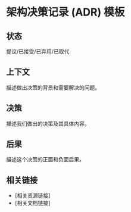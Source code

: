 # 架构决策记录 (ADR) 模板

## 状态

提议/已接受/已弃用/已取代

## 上下文

描述做出决策的背景和需要解决的问题。

## 决策

描述我们做出的决策及其具体内容。

## 后果

描述这个决策的正面和负面后果。

## 相关链接

- [相关资源链接]
- [相关文档链接]